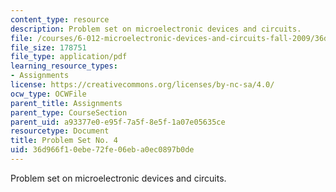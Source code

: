 ```yaml
---
content_type: resource
description: Problem set on microelectronic devices and circuits.
file: /courses/6-012-microelectronic-devices-and-circuits-fall-2009/36d966f10ebe72fe06eba0ec0897b0de_MIT6_012F09_assn04.pdf
file_size: 178751
file_type: application/pdf
learning_resource_types:
- Assignments
license: https://creativecommons.org/licenses/by-nc-sa/4.0/
ocw_type: OCWFile
parent_title: Assignments
parent_type: CourseSection
parent_uid: a93377e0-e95f-7a5f-8e5f-1a07e05635ce
resourcetype: Document
title: Problem Set No. 4
uid: 36d966f1-0ebe-72fe-06eb-a0ec0897b0de
---
```

Problem set on microelectronic devices and circuits.